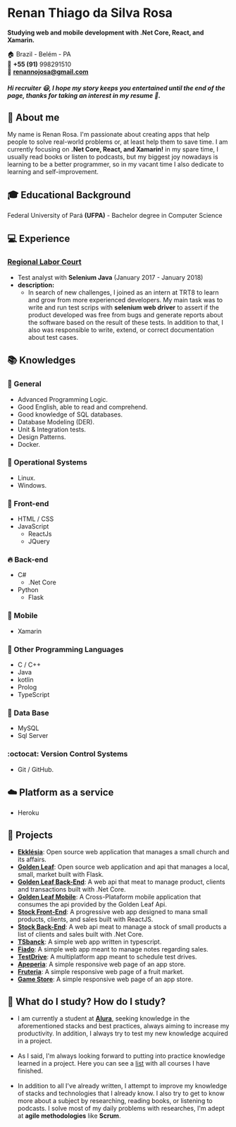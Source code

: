 # Renan Thiago da Silva Rosa
**Studying web and mobile development with .Net Core, React, and Xamarin.**

:house:    Brazil - Belém - PA <br>
:iphone:   **+55 (91)** 998291510 <br>
:email:  **renannojosa@gmail.com**

##### Hi recruiter :smiley:, I hope my story keeps you entertained until the end of the page, thanks for taking an interest in my resume :beginner:.

## :bell: About me
My name is Renan Rosa. I'm passionate about creating apps that help people to solve real-world problems or, at least help them to save time. I am currently focusing on **.Net Core, React, and Xamarin!** in my spare time, I usually read books or listen to podcasts, but my biggest joy nowadays is learning to be a better programmer, so in my vacant time I also dedicate to learning and self-improvement.

## :mortar_board: Educational Background
Federal University of Pará **(UFPA)** - Bachelor degree in Computer Science <br>

## :computer: Experience

### [Regional Labor Court](https://www.trt8.jus.br/)
* Test analyst with **Selenium Java** (January 2017 - January 2018)
* **description:**  
   * In search of new challenges, I joined as an intern at TRT8 to learn and grow from more experienced developers. My main task was to write and run test scrips with **selenium web driver** to assert if the product developed was free from bugs and generate reports about the software based on the result of these tests. In addition to that, I also was responsible to write, extend, or correct documentation about test cases.  


## :books: Knowledges

### :pushpin: General
* Advanced Programming Logic.
* Good English, able to read and comprehend.
* Good knowledge of SQL databases.
* Database Modeling (DER).
* Unit & Integration tests.
* Design Patterns.
* Docker.

### :penguin: Operational Systems
* Linux.
* Windows.

### :ocean: Front-end
* HTML / CSS  
* JavaScript
    * ReactJs
    * JQuery

### :fire: Back-end
* C#
  * .Net Core  
* Python
    * Flask
    
### :iphone: Mobile
* Xamarin

### :muscle: Other Programming Languages
* C / C++ 
* Java
* kotlin
* Prolog
* TypeScript

### :floppy_disk: Data Base
* MySQL
* Sql Server

### :octocat: Version Control Systems
* Git / GitHub.

## :cloud: Platform as a service
* Heroku

## :open_file_folder: Projects
* [**Ekklésia**](https://github.com/RenanCbcc/ekklesia): Open source web application that manages a small church and its affairs.
* [**Golden Leaf**](https://github.com/RenanCbcc/Golden_leaf): Open source web application and api that manages a local, small, market built with Flask.
* [**Golden Leaf Back-End**](https://github.com/RenanCbcc/GoldenLeafMobile): A web api that meat to manage product, clients and transactions built with .Net Core.
* [**Golden Leaf Mobile**](https://github.com/RenanCbcc/GoldenLeafMobile): A Cross-Plataform mobile application that consumes the api provided by the Golden Leaf Api.
* [**Stock Front-End**](https://github.com/RenanCbcc/stock-front-end): A progressive web app designed to mana small products, clients, and sales built with ReactJS.
* [**Stock Back-End**](https://github.com/RenanCbcc/Stock-Back-End): A web api meat to manage a stock of small products a list of clients and sales built with .Net Core. 
* [**TSbanck**](https://github.com/RenanCbcc/tsbank): A simple web app written in typescript.
* [**Fiado**](https://github.com/RenanCbcc/Fiado): A simple web app meant to manage notes regarding sales.
* [**TestDrive**](https://github.com/RenanCbcc/TestDrive): A multiplatform app meant to schedule test drives.
* [**Apeperia**](https://github.com/RenanCbcc/apeperia): A simple responsive web page of an app store.
* [**Fruteria**](https://github.com/RenanCbcc/fruteria): A simple responsive web page of a fruit market.
* [**Game Store**](https://github.com/RenanCbcc/games-store): A simple responsive web page of an app store.

## :triangular_flag_on_post: What do I study? How do I study?
* I am currently a student at [**Alura**](https://cursos.alura.com.br), seeking knowledge in the aforementioned stacks and best practices,
always aiming to increase my productivity. In addition, I always try to test my new knowledge acquired in a project.
<br><br>
* As I said, I'm always looking forward to putting into practice knowledge learned in a project. Here you can see a [list](https://cursos.alura.com.br/user/renanrosa/fullCertificate/a57890dbb6b700bf240ff749ebfd913e) with all courses I have finished. 
<br><br>
* In addition to all I've already written, I attempt to improve my knowledge of stacks and technologies that I already know. I also try to get to know more about a subject by researching, reading books, or listening to podcasts. I solve most of my daily problems with researches, I'm adept at **agile methodologies** like **Scrum**.
